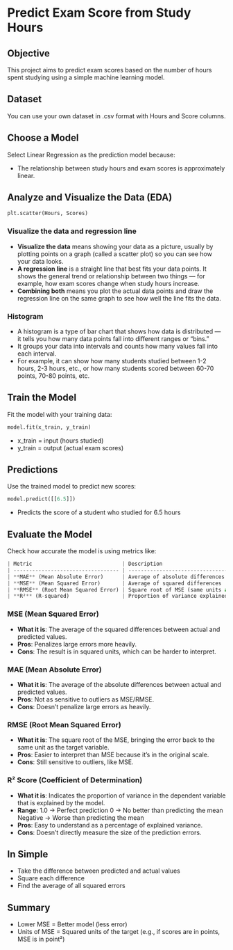 # Predict Exam Score from Study Hours

## Objective
This project aims to predict exam scores based on the number of hours spent studying using a simple machine learning model.

## Dataset
You can use your own dataset in .csv format with Hours and Score columns.

## Choose a Model
Select Linear Regression as the prediction model because:
- The relationship between study hours and exam scores is approximately linear.

## Analyze and Visualize the Data (EDA)
```python
plt.scatter(Hours, Scores)
```

### Visualize the data and regression line
- **Visualize the data** means showing your data as a picture, usually by plotting points on a graph (called a scatter plot) so you can see how your data looks.
- **A regression line** is a straight line that best fits your data points. It shows the general trend or relationship between two things — for example, how exam scores change when study hours increase.
- **Combining both** means you plot the actual data points and draw the regression line on the same graph to see how well the line fits the data.

### Histogram
- A histogram is a type of bar chart that shows how data is distributed — it tells you how many data points fall into different ranges or “bins.”
- It groups your data into intervals and counts how many values fall into each interval.
- For example, it can show how many students studied between 1-2 hours, 2-3 hours, etc., or how many students scored between 60-70 points, 70-80 points, etc.

## Train the Model
Fit the model with your training data:

```python
model.fit(x_train, y_train)
```
- x_train = input (hours studied)
- y_train = output (actual exam scores)

## Predictions
Use the trained model to predict new scores:

```python
model.predict([[6.5]])
```

- Predicts the score of a student who studied for 6.5 hours

## Evaluate the Model
Check how accurate the model is using metrics like:
```python
| Metric                             | Description                                                        |
| ---------------------------------- | ------------------------------------------------------------------ |
| **MAE** (Mean Absolute Error)      | Average of absolute differences (no squaring)                      |
| **MSE** (Mean Squared Error)       | Average of squared differences                                     |
| **RMSE** (Root Mean Squared Error) | Square root of MSE (same units as the original target)             |
| **R²** (R-squared)                 | Proportion of variance explained by the model (ranges from 0 to 1) |
```

### MSE (Mean Squared Error)
- **What it is**: The average of the squared differences between actual and predicted values.
- **Pros**: Penalizes large errors more heavily.
- **Cons**: The result is in squared units, which can be harder to interpret.

### MAE (Mean Absolute Error)
- **What it is**: The average of the absolute differences between actual and predicted values.
- **Pros**: Not as sensitive to outliers as MSE/RMSE.
- **Cons**: Doesn’t penalize large errors as heavily.

### RMSE (Root Mean Squared Error)
- **What it is**: The square root of the MSE, bringing the error back to the same unit as the target variable.
- **Pros**: Easier to interpret than MSE because it’s in the original scale.
- **Cons**: Still sensitive to outliers, like MSE.

### R² Score (Coefficient of Determination)
- **What it is**: Indicates the proportion of variance in the dependent variable that is explained by the model.
- **Range**:
    1.0 → Perfect prediction
    0 → No better than predicting the mean
    Negative → Worse than predicting the mean
- **Pros**: Easy to understand as a percentage of explained variance.
- **Cons**: Doesn’t directly measure the size of the prediction errors.

## In Simple 
- Take the difference between predicted and actual values
- Square each difference
- Find the average of all squared errors

## Summary
- Lower MSE = Better model (less error)
- Units of MSE = Squared units of the target
    (e.g., if scores are in points, MSE is in point²)
